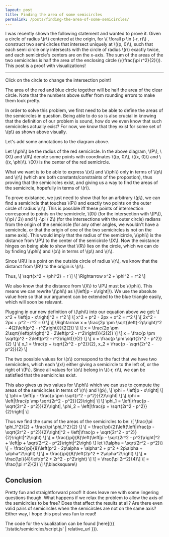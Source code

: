 ```yaml
---
layout: post
title: Finding the area of some semicircles
permalink: /posts/finding-the-area-of-some-semicircles/
---
```


I was recently shown the following statement and wanted to prove it. Given a
circle of radius \\(r\\) centered at the origin, for \\( \forall p \in (-r,
r)\\) , construct two semi circles that intersect uniquely at \\((p, 0)\\), such
that each semi circle only intersects with the circle of radius \\(r\\) exactly
twice, and each semicircle's centers are on the x-axis.
The sum of the areas of the two semicircles is half the area of the
enclosing circle (\\(\frac{\pi r^2}{2}\\)). This post is a proof with
visualizations!

---

<link rel="stylesheet" type="text/css" href="{{ '/static/semicircles/style.css' | relative_url }}">
<script src="{{ '/static/semicircles/script.js' | relative_url}}"></script>
<div class="diagram" id="p0"></div>
<script>
new SemicircleProblem(document.getElementById("p0"), true);
</script>
Click on the circle to change the intersection point!

The area of the red and blue circle together will be half the area of the clear
circle. Note that the numbers above suffer from rounding errors to make them
look pretty.

In order to solve this problem, we first need to be able to define the areas of
the semicircles in question. Being able to do so is also crucial in knowing that
the definition of our problem is sound, how do we even know that such
semicircles actually exist? For now, we know that they exist for some set
of \\(p\\) as shown above visually.

Let's add some annotations to the diagram above.

<div class="diagram" id="p1"></div>
<script>
const problem = new SemicircleProblem(document.getElementById("p1"), false, true);
problem.targetP = 100;
</script>

Let \\(\phi\\) be the radius of the red semicircle. In the above diagram,
\\(P\\), \\(X\\) and \\(R\\) denote some points with coordinates \\((p, 0)\\),
\\((x, 0)\\) and \\((x, \phi)\\). \\(X\\) is the center of the red semicircle.

What we want is to be able to express \\(x\\) and \\(\phi\\) only in terms of
\\(p\\) and \\(r\\) (which are both constants/constraints of the propostion),
thus proving that the semicircles exist, and giving us a way to find the areas
of the semicircle, hopefully in terms of \\(r\\).

To prove existance, we just need to show that for an arbitrary \\(p\\), we can
find a semicircle that touches \\(P\\) and exactly two points on the outer
circle of radius \\(r\\). This is possible iff these points of intersection
correspond to points on the semicircle, \\(0\\) (for the intersection with
\\(P\\)), \\(\pi / 2\\) and \\( -\pi / 2\\) (for the intersections with the
outer circle) radians from the origin of the semicircle (for any other angles,
we wouldn't have a semicircle, or that the origin of one of the two semicircles
is not on the same axis). This would imply that the radius of the semicircle,
\\(\phi\\) is the distance from \\(P\\) to the center of the semicircle \\(X\\).
Now the existance hinges on being able to show that \\(R\\) lies on the circle,
which we can do by finding \\(\phi\\) and \\(x\\) in terms of \\(p\\) and
\\(r\\).

Since \\(R\\) is a point on the outside circle of radius \\(r\\), we know that
the distanct from \\(R\\) to the origin is \\(r\\).

Thus,
\\[ \sqrt{x^2 + \phi^2} = r \\]
\\[ \Rightarrow x^2 + \phi^2 = r^2 \\]

We also know that the distance from \\(X\\) to \\(P\\) must be \\(\phi\\). This
means we can rewrite \\(\phi\\) as \\(\left|p - x\right|\\). We use the absolute
value here so that our argument can be extended to the blue triangle easily,
which will soon be relavant.

Plugging in our new definition of \\(\phi\\) into our equation above we get:
\\[ x^2 + \left|p - x\right|^2 = r^2 \\]
\\[ x^2 + p^2 - 2px + x^2 = r^2 \\]
\\[ 2x^2 - 2px + p^2 - r^2 = 0 \\]
\\[ \Rightarrow x = \frac{2p \pm \sqrt{\left(-2p\right)^2 - 4(2)\left(p^2 - r^2\right)}}{2(2)} \\]
\\[ x = \frac{2p \pm 2\sqrt{\left(p\right)^2 - 2\left(p^2 - r^2\right)}}{2(2)} \\]
\\[ x = \frac{p \pm \sqrt{p^2 - 2\left(p^2 - r^2\right)}}{2} \\]
\\[ x = \frac{p \pm \sqrt{2r^2 - p^2}}{2} \\]
\\[ x_1 = \frac{p + \sqrt{2r^2 - p^2}}{2}, x_2 = \frac{p - \sqrt{2r^2 - p^2}}{2} \\]

The two possible values for \\(x\\) correspond to the fact that we have two
semicircles, which each \\(x\\) either giving a semicircle to the left of, or
the right of \\(P\\). Since all values for \\(x\\) belong in \\((-r, r)\\), we
can be satisfied that the semicircles exist.

This also gives us two values for \\(\phi\\) which we can use to compute the
areas of the semicircles in terms of \\(r\\) and \\(p\\),
\\[ \phi = \left|p - x\right| \\]
\\[ \phi = \left|p - \frac{p \pm \sqrt{r^2 - p^2}}{2}\right| \\]
\\[ \phi = \left|\frac{p \mp \sqrt{2r^2 - p^2}}{2}\right| \\]
\\[ \phi_1 = \left|\frac{p - \sqrt{2r^2 - p^2}}{2}\right|, \phi_2 = \left|\frac{p + \sqrt{2r^2 - p^2}}{2}\right| \\]


Thus we find the sums of the areas of the semicircles to be:
\\[ \frac{\pi \phi_1^2}{2} + \frac{\pi \phi_1^2}{2} \\]
\\[ = \frac{\pi}{2}\left(\left|\frac{p - \sqrt{2r^2 - p^2}}{2}\right|^2 + \left|\frac{p + \sqrt{2r^2 - p^2}}{2}\right|^2\right) \\]
\\[ = \frac{\pi}{8}\left(\left|p - \sqrt{2r^2 - p^2}\right|^2 + \left|p + \sqrt{2r^2 - p^2}\right|^2\right) \\]
let \\(\alpha = \sqrt{2r^2 - p^2}\\)
\\[ = \frac{\pi}{8}\left(p^2 - 2p\alpha + \alpha^2 + p^2 + 2p\alpha + \alpha^2\right) \\]
\\[ = \frac{\pi}{8}\left(2p^2 + 2\alpha^2\right) \\]
\\[ = \frac{\pi}{4}\left(p^2 + 2r^2 - p^2\right) \\]
\\[ = \frac{\pi 2r^2}{4}\\]
\\[ = \frac{\pi r^2}{2} \\]
\\(\blacksquare\\)

## Conclusion

Pretty fun and straightforward proof! It does leave me with some lingering
questions though. What happens if we relax the problem to allow the axis of the
semicircles to be free? Does that affect the results at all? Are there even
valid pairs of semicircles when the semicircles are not on the same axis? Either
way, I hope this post was fun to read!

The code for the visualization can be found [here]({{ '/static/semicircles/script.js' | relative_url }}).
